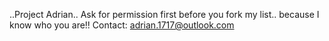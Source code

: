 ..Project Adrian..
Ask for permission first before you fork my list.. because I know who you are!! Contact: adrian.1717@outlook.com
